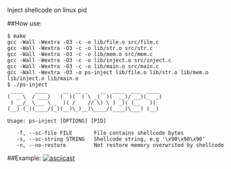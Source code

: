 Inject shellcode on linux pid

##How use:
```
$ make
gcc -Wall -Wextra -O3 -c -o lib/file.o src/file.c
gcc -Wall -Wextra -O3 -c -o lib/str.o src/str.c
gcc -Wall -Wextra -O3 -c -o lib/mem.o src/mem.c
gcc -Wall -Wextra -O3 -c -o lib/inject.o src/inject.c
gcc -Wall -Wextra -O3 -c -o lib/main.o src/main.c
gcc -Wall -Wextra -O3 -o ps-inject lib/file.o lib/str.o lib/mem.o lib/inject.o lib/main.o
$ ./ps-inject
 ____    ____     __  __ _    __  ____  ___  ____ 
(  _ \  / ___)   (  )(  ( \ _(  )(  __)/ __)(_  _)
 ) __/_ \___ \ _  )( /    // \) \ ) _)( (__   )(  
(__) (_)(____/(_)(__)\_)__)\____/(____)\___) (__) 

Usage: ps-inject [OPTIONS] [PID]

   -f, --sc-file FILE       File contains shellcode bytes
   -s, --sc-string STRING   Shellcode string, e.g '\x90\x90\x90'
   -n, --no-restore         Not restore memory overwrited by shellcode

```


##Example:
[![asciicast](https://asciinema.org/a/82997.png)](https://asciinema.org/a/82997)
